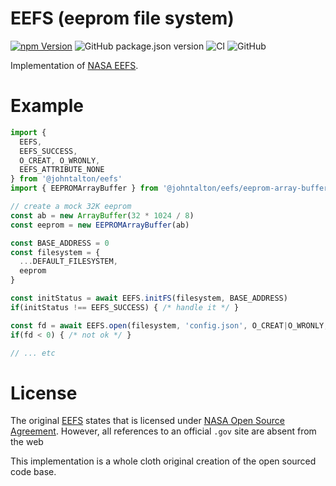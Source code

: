 # EEFS (eeprom file system)

[![npm Version](http://img.shields.io/npm/v/@johntalton/eefs.svg)](https://www.npmjs.com/package/@johntalton/eefs)
![GitHub package.json version](https://img.shields.io/github/package-json/v/johntalton/eefs)
![CI](https://github.com/johntalton/eefs/workflows/CI/badge.svg)
![GitHub](https://img.shields.io/github/license/johntalton/eefs)


Implementation of [NASA EEFS](https://github.com/nasa/eefs).

# Example

```javascript
import {
  EEFS,
  EEFS_SUCCESS,
  O_CREAT, O_WRONLY,
  EEFS_ATTRIBUTE_NONE
} from '@johntalton/eefs'
import { EEPROMArrayBuffer } from '@johntalton/eefs/eeprom-array-buffer'

// create a mock 32K eeprom
const ab = new ArrayBuffer(32 * 1024 / 8)
const eeprom = new EEPROMArrayBuffer(ab)

const BASE_ADDRESS = 0
const filesystem = {
  ...DEFAULT_FILESYSTEM,
  eeprom
}

const initStatus = await EEFS.initFS(filesystem, BASE_ADDRESS)
if(initStatus !== EEFS_SUCCESS) { /* handle it */ }

const fd = await EEFS.open(filesystem, 'config.json', O_CREAT|O_WRONLY, EEFS_ATTRIBUTE_NONE)
if(fd < 0) { /* not ok */ }

// ... etc

```

# License

The original [EEFS](https://github.com/nasa/eefs) states that is licensed under [NASA Open Source Agreement](https://en.wikipedia.org/wiki/NASA_Open_Source_Agreement).  However, all references to an official `.gov` site are absent from the web

This implementation is a whole cloth original creation of the open sourced code base.